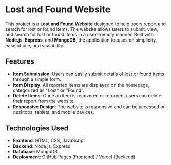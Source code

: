 # Lost and Found Website

This project is a **Lost and Found Website** designed to help users report and search for lost or found items. The website allows users to submit, view, and search for lost or found items in a user-friendly manner. Built with **Node.js**, **Express**, and **MongoDB**, the application focuses on simplicity, ease of use, and scalability.

## Features

- **Item Submission**: Users can easily submit details of lost or found items through a simple form.
- **Item Display**: All reported items are displayed on the homepage, categorized as "Lost" or "Found".
- **Delete Items**: Once an item is recovered or returned, users can delete their report from the website.
- **Responsive Design**: The website is responsive and can be accessed on desktops, tablets, and mobile devices.

## Technologies Used

- **Frontend**: HTML, CSS, JavaScript
- **Backend**: Node.js, Express
- **Database**: MongoDB
- **Deployment**: GitHub Pages (Frontend) / Vercel (Backend)
